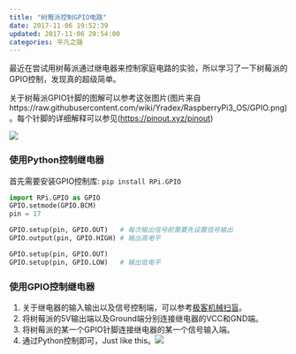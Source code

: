```yaml
---
title: "树莓派控制GPIO电路"
date: 2017-11-06 19:52:39
updated: 2017-11-06 20:54:00
categories: 平凡之路
---
```


最近在尝试用树莓派通过继电器来控制家庭电路的实验，所以学习了一下树莓派的GPIO控制，发现真的超级简单。

关于树莓派GPIO针脚的图解可以参考这张图片(图片来自https://raw.githubusercontent.com/wiki/Yradex/RaspberryPi3_OS/GPIO.png)。每个针脚的详细解释可以参见(https://pinout.xyz/pinout)

![](http://ojccjqhmb.bkt.clouddn.com/raspberry-gpio.png)

### 使用Python控制继电器

首先需要安装GPIO控制库: `pip install RPi.GPIO`

```python
import RPi.GPIO as GPIO
GPIO.setmode(GPIO.BCM)
pin = 17

GPIO.setup(pin, GPIO.OUT)	# 每次输出信号前需要先设置信号输出
GPIO.output(pin, GPIO.HIGH)	# 输出高电平

GPIO.setup(pin, GPIO.OUT)
GPIO.setup(pin, GPIO.LOW)	# 输出低电平
```

### 使用GPIO控制继电器

1. 关于继电器的输入输出以及信号控制端，可以参考[极客机械扫盲](http://haofly.net/%E6%9E%81%E5%AE%A2%E6%9C%BA%E6%A2%B0%E6%89%AB%E7%9B%B2/index.html)。
2. 将树莓派的5V输出端以及Ground端分别连接继电器的VCC和GND端。
3. 将树莓派的某一个GPIO针脚连接继电器的某一个信号输入端。
4. 通过Python控制即可，Just like this。![](http://ojccjqhmb.bkt.clouddn.com/raspberry-gpio_0.JPG)

